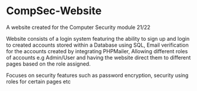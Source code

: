 # CompSec-Website
A website created for the Computer Security module 21/22 

Website consists of a login system featuring the ability to sign up and login to created accounts stored within a Database using SQL,
Email verification for the accounts created by integrating PHPMailer,
Allowing different roles of accounts e.g Admin/User and having the website direct them to different pages based on the role assigned.

Focuses on security features such as password encryption, security using roles for certain pages etc
